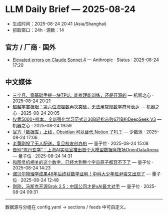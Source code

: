 # LLM Daily Brief — 2025-08-24

- 生成时间：2025-08-24 20:41 (Asia/Shanghai)
- 抓取窗口：24h · 源数：14


## 官方 / 厂商 · 国外

- [Elevated errors on Claude Sonnet 4](https://status.anthropic.com/incidents/k4dytzff99l6) — Anthropic · Status · 2025-08-24 17:20


## 中文媒体

- [三个月、零基础手搓一块TPU，能推理能训练，还是开源的](https://www.jiqizhixin.com/articles/2025-08-24-3) — 机器之心 · 2025-08-24 20:21
- [超越宇宙极限：第六位海狸数再次突破，无法用常规数学符号表达](https://www.jiqizhixin.com/articles/2025-08-24-2) — 机器之心 · 2025-08-24 20:05
- [仅靠5000+样本，全新强化学习范式让30B轻松击败671B的DeepSeek V3](https://www.jiqizhixin.com/articles/2025-08-24) — 机器之心 · 2025-08-24 19:59
- [官方「数据库」上线，Obsidian 可以替代 Notion 了吗？](https://sspai.com/post/102002) — 少数派 · 2025-08-24 17:06
- [老黄刚投了无人配送，复旦校友创办的](https://www.qbitai.com/2025/08/325344.html) — 量子位 · 2025-08-24 15:08
- [告别“炼丹玄学”：上海AI实验室推出首个大模型数据竞技场OpenDataArena](https://www.qbitai.com/2025/08/325393.html) — 量子位 · 2025-08-24 14:31
- [和图灵机相关的这个数字，已经大到整个宇宙原子都容不下了](https://www.qbitai.com/2025/08/325374.html) — 量子位 · 2025-08-24 14:23
- [诺贝尔物理学成果48年后终获数学证明！中科大少年班尹骏又出现了](https://www.qbitai.com/2025/08/325345.html) — 量子位 · 2025-08-24 12:48
- [刚刚，马斯克开源Grok 2.5：中国公司才是xAI最大对手](https://www.qbitai.com/2025/08/325328.html) — 量子位 · 2025-08-24 09:31

---
数据源与分组在 config.yaml → sections / feeds 中可自定义。